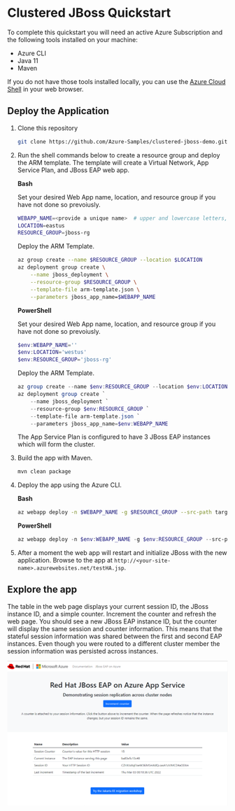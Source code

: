 # Clustered JBoss Quickstart

To complete this quickstart you will need an active Azure Subscription and the following tools installed on your machine: 

- Azure CLI
- Java 11
- Maven

If you do not have those tools installed locally, you can use the [Azure Cloud Shell](https://docs.microsoft.com/azure/cloud-shell/quickstart) in your web browser.

## Deploy the Application

1. Clone this repository

    ```bash
    git clone https://github.com/Azure-Samples/clustered-jboss-demo.git
    ```

2. Run the shell commands below to create a resource group and deploy the ARM template. The template will create a Virtual Network, App Service Plan, and JBoss EAP web app.

    **Bash**
    
    Set your desired Web App name, location, and resource group if you have not done so prevoiusly.
    
    ```bash
    WEBAPP_NAME=<provide a unique name>  # upper and lowercase letters, numbers, and dashes OK
    LOCATION=eastus
    RESOURCE_GROUP=jboss-rg
    ```
    
    Deploy the ARM Template.

    ```bash
    az group create --name $RESOURCE_GROUP --location $LOCATION
    az deployment group create \
        --name jboss_deployment \
        --resource-group $RESOURCE_GROUP \
        --template-file arm-template.json \
        --parameters jboss_app_name=$WEBAPP_NAME
    ```

    **PowerShell**
    
    Set your desired Web App name, location, and resource group if you have not done so prevoiusly.
    
    ```powershell
    $env:WEBAPP_NAME=''
    $env:LOCATION='westus'
    $env:RESOURCE_GROUP='jboss-rg'
    ```
    
    Deploy the ARM Template.

    ```powershell
    az group create --name $env:RESOURCE_GROUP --location $env:LOCATION
    az deployment group create `
        --name jboss_deployment `
        --resource-group $env:RESOURCE_GROUP `
        --template-file arm-template.json `
        --parameters jboss_app_name=$env:WEBAPP_NAME
    ```

    The App Service Plan is configured to have 3 JBoss EAP instances which will form the cluster.

3. Build the app with Maven.

    ```bash
    mvn clean package
    ```

4. Deploy the app using the Azure CLI.

    **Bash**

    ```bash
    az webapp deploy -n $WEBAPP_NAME -g $RESOURCE_GROUP --src-path target/session-replication.war
    ```

    **PowerShell**

    ```PowerShell
    az webapp deploy -n $env:WEBAPP_NAME -g $env:RESOURCE_GROUP --src-path target/session-replication.war
    ```

5. After a moment the web app will restart and initialize JBoss with the new application. Browse to the app at `http://<your-site-name>.azurewebsites.net/testHA.jsp`.

## Explore the app

The table in the web page displays your current session ID, the JBoss instance ID, and a simple counter. Increment the counter and refresh the web page. You should see a new JBoss EAP instance ID, but the counter will display the same session and counter information. This means that the stateful session information was shared between the first and second EAP instances. Even though you were routed to a different cluster member the session information was persisted across instances.

![](sample-webpage.PNG)

